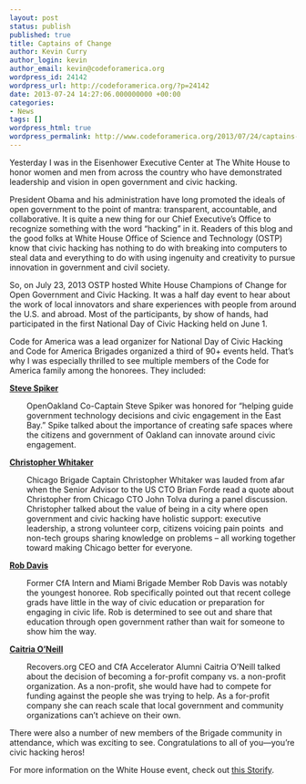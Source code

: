 ```yaml
---
layout: post
status: publish
published: true
title: Captains of Change
author: Kevin Curry
author_login: kevin
author_email: kevin@codeforamerica.org
wordpress_id: 24142
wordpress_url: http://codeforamerica.org/?p=24142
date: 2013-07-24 14:27:06.000000000 +00:00
categories:
- News
tags: []
wordpress_html: true
wordpress_permalink: http://www.codeforamerica.org/2013/07/24/captains-of-change/
---
```


<p>Yesterday I was in the Eisenhower Executive Center at The White House to honor women and men from across the country who have demonstrated leadership and vision in open government and civic hacking.</p>
<p>President Obama and his administration have long promoted the ideals of open government to the point of mantra: transparent, accountable, and collaborative. It is quite a new thing for our Chief Executive’s Office to recognize something with the word “hacking” in it. Readers of this blog and the good folks at White House Office of Science and Technology (OSTP) know that civic hacking has nothing to do with breaking into computers to steal data and everything to do with using ingenuity and creativity to pursue innovation in government and civil society.</p>
<p>So, on July 23, 2013 OSTP hosted White House Champions of Change for Open Government and Civic Hacking. It was a half day event to hear about the work of local innovators and share experiences with people from around the U.S. and abroad. Most of the participants, by show of hands, had participated in the first National Day of Civic Hacking held on June 1.</p>
<p>Code for America was a lead organizer for National Day of Civic Hacking and Code for America Brigades organized a third of 90+ events held. That’s why I was especially thrilled to see multiple members of the Code for America family among the honorees. They included:</p>
<p><strong><a href="http://brigade.codeforamerica.org/members/67">Steve Spiker</a></strong></p>
<p style="padding-left: 30px;">OpenOakland Co-Captain Steve Spiker was honored for “helping guide government technology decisions and civic engagement in the East Bay.” Spike talked about the importance of creating safe spaces where the citizens and government of Oakland can innovate around civic engagement.</p>
<p><strong><a href="http://brigade.codeforamerica.org/members/37">Christopher Whitaker</a></strong></p>
<p style="padding-left: 30px;">Chicago Brigade Captain Christopher Whitaker was lauded from afar when the Senior Advisor to the US CTO Brian Forde read a quote about Christopher from Chicago CTO John Tolva during a panel discussion. Christopher talked about the value of being in a city where open government and civic hacking have holistic support: executive leadership, a strong volunteer corp, citizens voicing pain points  and non-tech groups sharing knowledge on problems – all working together toward making Chicago better for everyone.</p>
<p><strong><a href="http://brigade.codeforamerica.org/members/2058">Rob Davis</a></strong></p>
<p style="padding-left: 30px;">Former CfA Intern and Miami Brigade Member Rob Davis was notably the youngest honoree. Rob specifically pointed out that recent college grads have little in the way of civic education or preparation for engaging in civic life. Rob is determined to see out and share that education through open government rather than wait for someone to show him the way.</p>
<p><strong><a href="http://codeforamerica.org/author/caitria/">Caitria O’Neill</a></strong></p>
<p style="padding-left: 30px;">Recovers.org CEO and CfA Accelerator Alumni Caitria O’Neill talked about the decision of becoming a for-profit company vs. a non-profit organization. As a non-profit, she would have had to compete for funding against the people she was trying to help. As a for-profit company she can reach scale that local government and community organizations can’t achieve on their own.</p>
<p>There were also a number of new members of the Brigade community in attendance, which was exciting to see. Congratulations to all of you—you’re civic hacking heros!</p>
<p>For more information on the White House event, check out <a href="https://storify.com/HannahDotYoung/ndoch-the-white-house">this Storify</a>.</p>
